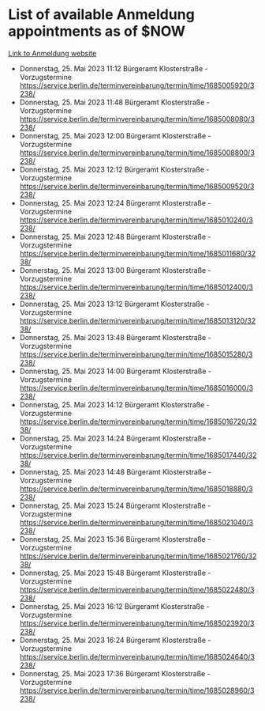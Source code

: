 # List of available Anmeldung appointments as of $NOW
[Link to Anmeldung website](https://service.berlin.de/terminvereinbarung/termin/tag.php?termin=1&anliegen[]=120686&dienstleisterlist=122210,122217,327316,122219,327312,122227,327314,122231,327346,122243,327348,122254,122252,329742,122260,329745,122262,329748,122271,327278,122273,327274,122277,327276,330436,122280,327294,122282,327290,122284,327292,122291,327270,122285,327266,122286,327264,122296,327268,150230,329760,122297,327286,122294,327284,122312,329763,122314,329775,122304,327330,122311,327334,122309,327332,317869,122281,327352,122279,329772,122283,122276,327324,122274,327326,122267,329766,122246,327318,122251,327320,122257,327322,122208,327298,122226,327300&herkunft=http%3A%2F%2Fservice.berlin.de%2Fdienstleistung%2F120686%2F)
- Donnerstag, 25. Mai 2023 11:12 Bürgeramt Klosterstraße - Vorzugstermine https://service.berlin.de/terminvereinbarung/termin/time/1685005920/3238/
- Donnerstag, 25. Mai 2023 11:48 Bürgeramt Klosterstraße - Vorzugstermine https://service.berlin.de/terminvereinbarung/termin/time/1685008080/3238/
- Donnerstag, 25. Mai 2023 12:00 Bürgeramt Klosterstraße - Vorzugstermine https://service.berlin.de/terminvereinbarung/termin/time/1685008800/3238/
- Donnerstag, 25. Mai 2023 12:12 Bürgeramt Klosterstraße - Vorzugstermine https://service.berlin.de/terminvereinbarung/termin/time/1685009520/3238/
- Donnerstag, 25. Mai 2023 12:24 Bürgeramt Klosterstraße - Vorzugstermine https://service.berlin.de/terminvereinbarung/termin/time/1685010240/3238/
- Donnerstag, 25. Mai 2023 12:48 Bürgeramt Klosterstraße - Vorzugstermine https://service.berlin.de/terminvereinbarung/termin/time/1685011680/3238/
- Donnerstag, 25. Mai 2023 13:00 Bürgeramt Klosterstraße - Vorzugstermine https://service.berlin.de/terminvereinbarung/termin/time/1685012400/3238/
- Donnerstag, 25. Mai 2023 13:12 Bürgeramt Klosterstraße - Vorzugstermine https://service.berlin.de/terminvereinbarung/termin/time/1685013120/3238/
- Donnerstag, 25. Mai 2023 13:48 Bürgeramt Klosterstraße - Vorzugstermine https://service.berlin.de/terminvereinbarung/termin/time/1685015280/3238/
- Donnerstag, 25. Mai 2023 14:00 Bürgeramt Klosterstraße - Vorzugstermine https://service.berlin.de/terminvereinbarung/termin/time/1685016000/3238/
- Donnerstag, 25. Mai 2023 14:12 Bürgeramt Klosterstraße - Vorzugstermine https://service.berlin.de/terminvereinbarung/termin/time/1685016720/3238/
- Donnerstag, 25. Mai 2023 14:24 Bürgeramt Klosterstraße - Vorzugstermine https://service.berlin.de/terminvereinbarung/termin/time/1685017440/3238/
- Donnerstag, 25. Mai 2023 14:48 Bürgeramt Klosterstraße - Vorzugstermine https://service.berlin.de/terminvereinbarung/termin/time/1685018880/3238/
- Donnerstag, 25. Mai 2023 15:24 Bürgeramt Klosterstraße - Vorzugstermine https://service.berlin.de/terminvereinbarung/termin/time/1685021040/3238/
- Donnerstag, 25. Mai 2023 15:36 Bürgeramt Klosterstraße - Vorzugstermine https://service.berlin.de/terminvereinbarung/termin/time/1685021760/3238/
- Donnerstag, 25. Mai 2023 15:48 Bürgeramt Klosterstraße - Vorzugstermine https://service.berlin.de/terminvereinbarung/termin/time/1685022480/3238/
- Donnerstag, 25. Mai 2023 16:12 Bürgeramt Klosterstraße - Vorzugstermine https://service.berlin.de/terminvereinbarung/termin/time/1685023920/3238/
- Donnerstag, 25. Mai 2023 16:24 Bürgeramt Klosterstraße - Vorzugstermine https://service.berlin.de/terminvereinbarung/termin/time/1685024640/3238/
- Donnerstag, 25. Mai 2023 17:36 Bürgeramt Klosterstraße - Vorzugstermine https://service.berlin.de/terminvereinbarung/termin/time/1685028960/3238/
